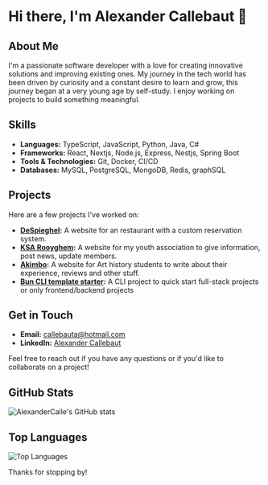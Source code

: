 # Hi there, I'm Alexander Callebaut 👋

## About Me
I'm a passionate software developer with a love for creating innovative solutions and improving existing ones. My journey in the tech world has been driven by curiosity and a constant desire to learn and grow, this journey began at a very young age by self-study. I enjoy working on projects to build something meaningful.

## Skills
- **Languages:** TypeScript, JavaScript, Python, Java, C#
- **Frameworks:** React, Nextjs, Node.js, Express, Nestjs, Spring Boot
- **Tools & Technologies:** Git, Docker, CI/CD
- **Databases:** MySQL, PostgreSQL, MongoDB, Redis, graphSQL

## Projects
Here are a few projects I've worked on:

- **[DeSpieghel](https://www.despieghel.be):** A website for an restaurant with a custom reservation system.
- **[KSA Rooyghem](https://www.ksarooyghem.be):** A website for my youth association to give information, post news, update members.
- **[Akimbo](https://github.com/AlexanderCalle/Akimbo):** A website for Art history students to write about their experience, reviews and other stuff.
- **[Bun CLI template starter](https://github.com/AlexanderCalle/create-bun-starters-template):** A CLI project to quick start full-stack projects or only frontend/backend projects

## Get in Touch
- **Email:** [callebauta@hotmail.com](mailto:callebauta@hotmail.com)
- **LinkedIn:** [Alexander Callebaut](https://www.linkedin.com/in/alexander-callebaut/)

Feel free to reach out if you have any questions or if you'd like to collaborate on a project!

## GitHub Stats
![AlexanderCalle's GitHub stats](https://github-readme-stats.vercel.app/api?username=AlexanderCalle&show_icons=true&theme=radical)

## Top Languages
![Top Languages](https://github-readme-stats.vercel.app/api/top-langs/?username=AlexanderCalle&layout=compact&theme=radical)

Thanks for stopping by!
